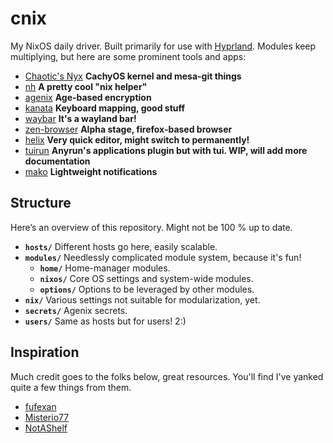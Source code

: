 # cnix

My NixOS daily driver. Built primarily for use with
[Hyprland](https://hyprland.org/). Modules keep multiplying, but here are some
prominent tools and apps:

- [Chaotic's Nyx](https://www.nyx.chaotic.cx/) **CachyOS kernel and mesa-git
  things**
- [nh](https://github.com/viperML/nh) **A pretty cool "nix helper"**
- [agenix](https://github.com/ryantm/agenix) **Age-based encryption**
- [kanata](https://github.com/jtroo/kanata) **Keyboard mapping, good stuff**
- [waybar](https://github.com/Alexays/Waybar) **It's a wayland bar!**
- [zen-browser](https://github.com/zen-browser/desktop) **Alpha stage,
  firefox-based browser**
- [helix](https://github.com/helix-editor/helix) **Very quick editor, might
  switch to permanently!**
- [tuirun](https://git.sr.ht/~canasta/tuirun) **Anyrun's applications plugin but
  with tui. WIP, will add more documentation**
- [mako](https://github.com/emersion/mako) **Lightweight notifications**

## Structure

Here’s an overview of this repository. Might not be 100 % up to date.

- **`hosts/`** Different hosts go here, easily scalable.
- **`modules/`** Needlessly complicated module system, because it's fun!
  - **`home/`** Home-manager modules.
  - **`nixos/`** Core OS settings and system-wide modules.
  - **`options/`** Options to be leveraged by other modules.
- **`nix/`** Various settings not suitable for modularization, yet.
- **`secrets/`** Agenix secrets.
- **`users/`** Same as hosts but for users! 2:)

## Inspiration

Much credit goes to the folks below, great resources. You'll find I've yanked
quite a few things from them.

- [fufexan](https://github.com/fufexan/dotfiles.git)
- [Misterio77](https://github.com/Misterio77/nix-config.git)
- [NotAShelf](https://github.com/NotAShelf)
